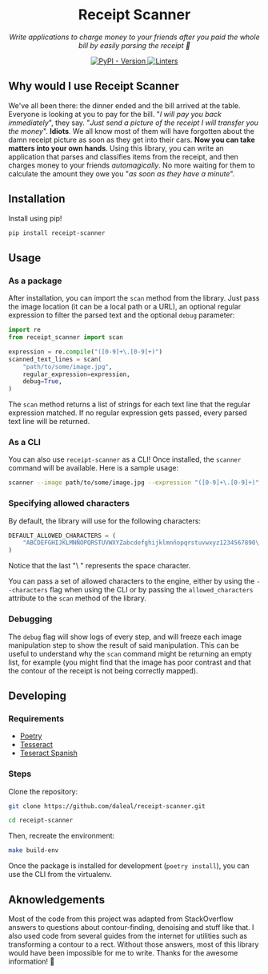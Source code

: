 <h1 align="center">Receipt Scanner</h1>

<p align="center">
    <em>
        Write applications to charge money to your friends after you paid the whole bill by easily parsing the receipt 💸
    </em>
</p>

<p align="center">
<a href="https://pypi.org/project/receipt-scanner" target="_blank">
    <img src="https://img.shields.io/pypi/v/receipt-scanner?label=version&logo=python&logoColor=%23fff&color=306998" alt="PyPI - Version">
</a>
<a href="https://github.com/daleal/receipt-scanner/actions?query=workflow%3Alinters" target="_blank">
    <img src="https://img.shields.io/github/workflow/status/daleal/receipt-scanner/linters?label=linters&logo=github" alt="Linters">
</a>
</p>

## Why would I use Receipt Scanner

We've all been there: the dinner ended and the bill arrived at the table. Everyone is looking at you to pay for the bill. "_I will pay you back immediately_", they say. "_Just send a picture of the receipt I will transfer you the money_". **Idiots**. We all know most of them will have forgotten about the damn receipt picture as soon as they get into their cars. **Now you can take matters into your own hands**. Using this library, you can write an application that parses and classifies items from the receipt, and then charges money to your friends _automagically_. No more waiting for them to calculate the amount they owe you "_as soon as they have a minute_".

## Installation

Install using pip!

```sh
pip install receipt-scanner
```

## Usage

### As a package

After installation, you can import the `scan` method from the library. Just pass the image location (it can be a local path or a URL), an optional regular expression to filter the parsed text and the optional `debug` parameter:

```py
import re
from receipt_scanner import scan

expression = re.compile("([0-9]+\.[0-9]+)")
scanned_text_lines = scan(
    "path/to/some/image.jpg",
    regular_expression=expression,
    debug=True,
)
```

The `scan` method returns a list of strings for each text line that the regular expression matched. If no regular expression gets passed, every parsed text line will be returned.

### As a CLI

You can also use `receipt-scanner` as a CLI! Once installed, the `scanner` command will be available. Here is a sample usage:

```sh
scanner --image path/to/some/image.jpg --expression "([0-9]+\.[0-9]+)" --debug
```

### Specifying allowed characters

By default, the library will use for the following characters:

```py
DEFAULT_ALLOWED_CHARACTERS = (
    "ABCDEFGHIJKLMNÑOPQRSTUVWXYZabcdefghijklmnñopqrstuvwxyz1234567890\ "
)
```

Notice that the last "\ " represents the space character.

You can pass a set of allowed characters to the engine, either by using the `--characters` flag when using the CLI or by passing the `allowed_characters` attribute to the `scan` method of the library.

### Debugging

The `debug` flag will show logs of every step, and will freeze each image manipulation step to show the result of said manipulation. This can be useful to understand why the `scan` command might be returning an empty list, for example (you might find that the image has poor contrast and that the contour of the receipt is not being correctly mapped).

## Developing

### Requirements

- [Poetry](https://python-poetry.org)
- [Tesseract](https://tesseract-ocr.github.io/tessdoc/Installation.html)
- [Teseract Spanish](https://parzibyte.me/blog/2019/05/18/instalar-tesseract-ocr-idioma-espanol-ubuntu)

### Steps

Clone the repository:

```sh
git clone https://github.com/daleal/receipt-scanner.git

cd receipt-scanner
```

Then, recreate the environment:

```sh
make build-env
```

Once the package is installed for development (`poetry install`), you can use the CLI from the virtualenv.

## Aknowledgements

Most of the code from this project was adapted from StackOverflow answers to questions about contour-finding, denoising and stuff like that. I also used code from several guides from the internet for utilities such as transforming a contour to a rect. Without those answers, most of this library would have been impossible for me to write. Thanks for the awesome information! 💖
